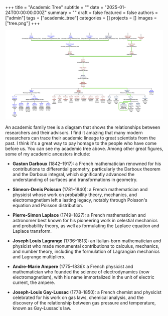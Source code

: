 +++
title = "Academic Tree"
subtitle = ""
date = "2025-01-24T00:00:00.000Z"
summary = ""
draft = false
featured = false
authors = ["admin"]
tags = ["academic_tree"]
categories = []
projects = []
images = ["tree.png"]
+++

![image](tree.png)

An academic family tree is a diagram that shows the relationships between researchers and their advisors. I find it amazing that many modern researchers can trace their academic lineage to great scientists from the past. I think it's a great way to pay homage to the people who have come before us. You can see my academic tree above. Among other great figures, some of my academic ancestors include:

- **Gaston Darboux** (1842–1917): a French mathematician renowned for his contributions to differential geometry, particularly the Darboux theorem and the Darboux integral, which significantly advanced the understanding of surfaces and transformations in geometry.

- **Simeon-Denis Poisson** (1781–1840): a French mathematician and physicist whose work on probability theory, mechanics, and electromagnetism left a lasting legacy, notably through Poisson's equation and Poisson distribution.

- **Pierre-Simon Laplace** (1749–1827): a French mathematician and astronomer best known for his pioneering work in celestial mechanics and probability theory, as well as formulating the Laplace equation and Laplace transform.

- **Joseph Louis Lagrange** (1736–1813): an Italian-born mathematician and physicist who made monumental contributions to calculus, mechanics, and number theory, including the formulation of Lagrangian mechanics and Lagrange multipliers.

- **Andre-Marie Ampere** (1775–1836): a French physicist and mathematician who founded the science of electrodynamics (now electromagnetism), with his name immortalized in the unit of electric current, the ampere.

- **Joseph-Louis Gay-Lussac** (1778–1850): a French chemist and physicist celebrated for his work on gas laws, chemical analysis, and the discovery of the relationship between gas pressure and temperature, known as Gay-Lussac's law.
